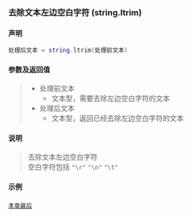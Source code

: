 ### 去除文本左边空白字符 (**string\.ltrim**)


#### 声明
```lua
处理后文本 = string.ltrim(处理前文本)
```


#### 参数及返回值
> - 处理前文本
>   - 文本型，需要去除左边空白字符的文本
> - 处理后文本
>   - 文本型，返回已经去除左边空白字符的文本


#### 说明
> 去除文本左边空白字符  
> 空白字符包括 `"\r"` `"\n"` `"\t"`  


#### 示例  
[`本章最后`](/Handbook/ext-string/samples.md)  


